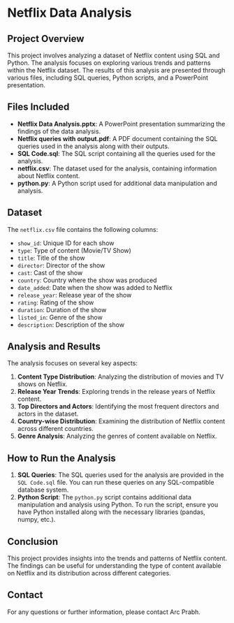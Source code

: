 # Netflix Data Analysis

## Project Overview

This project involves analyzing a dataset of Netflix content using SQL and Python. The analysis focuses on exploring various trends and patterns within the Netflix dataset. The results of this analysis are presented through various files, including SQL queries, Python scripts, and a PowerPoint presentation.

## Files Included

- **Netflix Data Analysis.pptx**: A PowerPoint presentation summarizing the findings of the data analysis.
- **Netflix queries with output.pdf**: A PDF document containing the SQL queries used in the analysis along with their outputs.
- **SQL Code.sql**: The SQL script containing all the queries used for the analysis.
- **netflix.csv**: The dataset used for the analysis, containing information about Netflix content.
- **python.py**: A Python script used for additional data manipulation and analysis.

## Dataset

The `netflix.csv` file contains the following columns:
- `show_id`: Unique ID for each show
- `type`: Type of content (Movie/TV Show)
- `title`: Title of the show
- `director`: Director of the show
- `cast`: Cast of the show
- `country`: Country where the show was produced
- `date_added`: Date when the show was added to Netflix
- `release_year`: Release year of the show
- `rating`: Rating of the show
- `duration`: Duration of the show
- `listed_in`: Genre of the show
- `description`: Description of the show

## Analysis and Results

The analysis focuses on several key aspects:
1. **Content Type Distribution**: Analyzing the distribution of movies and TV shows on Netflix.
2. **Release Year Trends**: Exploring trends in the release years of Netflix content.
3. **Top Directors and Actors**: Identifying the most frequent directors and actors in the dataset.
4. **Country-wise Distribution**: Examining the distribution of Netflix content across different countries.
5. **Genre Analysis**: Analyzing the genres of content available on Netflix.

## How to Run the Analysis

1. **SQL Queries**: The SQL queries used for the analysis are provided in the `SQL Code.sql` file. You can run these queries on any SQL-compatible database system.
2. **Python Script**: The `python.py` script contains additional data manipulation and analysis using Python. To run the script, ensure you have Python installed along with the necessary libraries (pandas, numpy, etc.).

## Conclusion

This project provides insights into the trends and patterns of Netflix content. The findings can be useful for understanding the type of content available on Netflix and its distribution across different categories.

## Contact

For any questions or further information, please contact Arc Prabh.
